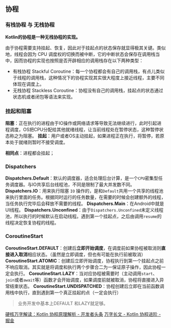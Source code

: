 
## 协程

### 有栈协程 与 无栈协程
**Kotlin的协程是一种无栈协程的实现。**

由于协程需要支持挂起、恢复，因此对于挂起点的状态保存就显得极其关键。类似地，线程会因为 CPU 调度权的切换而被中断，它的中断状态会保存在调用栈当中，因而协程的实现也按照是否开辟相应的调用栈存在以下两种类型：

-   有栈协程 Stackful Coroutine：每一个协程都会有自己的调用栈，有点儿类似于线程的调用栈，这种情况下的协程实现其实很大程度上接近线程，主要不同体现在调度上。
-   无栈协程 Stackless Coroutine：协程没有自己的调用栈，挂起点的状态通过状态机或者闭包等语法来实现。

###  挂起和阻塞
**阻塞**：正在执行的进程由于IO操作或网络请求等导致无法继续进行，此时引起进程调度，OS把CPU分配给其他就绪线程，让当前线程处在暂停状态，这种暂停状态称之为阻塞。
**挂起**：用户或者OS主动挂起，如果进程正在执行，将暂停，若原本处于就绪则暂时不接受调度。

**相同点**：进程都会挂起；

### Dispatchers
**Dispatchers.Default**：默认的调度器，适合处理后台计算，是一个`CPU`密集型任务调度器。与IO共享后台线程池，不同是限制了最大并发数不同。
**Dispatchers.IO**：用来执行阻塞 `IO` 操作的，是和`Default`共用一个共享的线程池来执行里面的任务。根据同时运行的任务数量，在需要的时候会创建额外的线程，当任务执行完毕后会释放不需要的线程。
**Dispatchers.Main**：在Android中就是UI线程。
**Dispatchers.Unconfined**：由于`Dispatchers.Unconfined`未定义线程池，所以执行的时候默认在启动线程。遇到第一个挂起点，之后由调用`resume`的线程决定恢复协程的线程。

### CoroutineStart
**CoroutineStart.DEFAULT**：创建后**立即开始调度**，在调度前如果协程被取消则**直接进入取消**相应状态。（虽然是立即调度，但也有可能在执行前被取消）
**CoroutineStart.ATOMIC**：创建后立即开始调度，协程执行到第一个挂起点之前不响应取消。其实就是将调度和执行两个步骤合二为一保证原子操作，因此协程一定会执行。
**CoroutineStart.LAZY**：当对应协程被需要时（主动调用`start`、`join`或者`await`等）函数才会开始调度，如果调度前就被取消，协程将直接进入异常结束状态。
**CoroutineStart.UNDISPATCHED**：协程创建后立即在当前函数调用栈中执行，直到遇到第一个真正挂起的点（一定会执行）
> 业务开发中基本上DEFAULT 和LAZY就足够。


[硬核万字解读：Kotlin 协程原理解析 - 开发者头条](https://toutiao.io/posts/vtq5kjj/preview)
[万字长文 - Kotlin 协程进阶 - 掘金](https://juejin.cn/post/6950616789390721037#heading-4)

